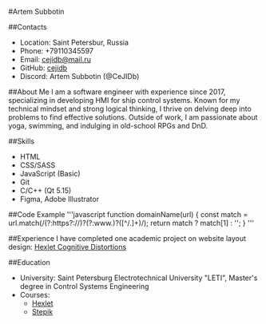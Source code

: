 #Artem Subbotin

##Contacts
* Location: Saint Petersbur, Russia
* Phone: +79110345597
* Email: cejidb@mail.ru
* GitHub:  [cejidb](https://github.com/CeJIDb)
* Discord: Artem Subbotin (@CeJIDb)

##About Me
I am a software engineer with experience since 2017, specializing in developing HMI for ship control systems. Known for my technical mindset and strong logical thinking, I thrive on delving deep into problems to find effective solutions. Outside of work, I am passionate about yoga, swimming, and indulging in old-school RPGs and DnD.

##Skills
* HTML
* CSS/SASS
* JavaScript (Basic)
* Git
* С/C++ (Qt 5.15)
* Figma, Adobe Illustrator

##Code Example
'''javascript
function domainName(url) {
  const match = url.match(/(?:https?:\/\/)?(?:www\.)?([^\/\.]+)/);
  return match ? match[1] : '';
}
'''

##Experience
I have completed one academic project on website layout design: [Hexlet Cognitive Distortions](https://cejidb.github.io/layout-designer-project-58/src/)


##Education
* University: Saint Petersburg Electrotechnical University "LETI", Master's degree in Control Systems Engineering
* Courses:
  * [Hexlet](https://ru.hexlet.io/u/cejidb)
  * [Stepik](https://stepik.org/users/496193003/profile)
